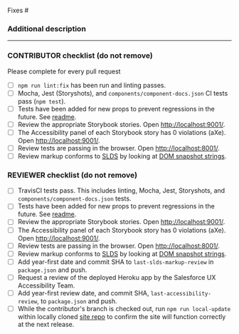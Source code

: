 Fixes #

### Additional description

---

### CONTRIBUTOR checklist (do not remove)
Please complete for every pull request

* [ ] `npm run lint:fix` has been run and linting passes.
* [ ] Mocha, Jest (Storyshots), and `components/component-docs.json` CI tests pass (`npm test`).
* [ ] Tests have been added for new props to prevent regressions in the future. See [readme](https://github.com/salesforce/design-system-react/blob/master/tests/README.md).
* [ ] Review the appropriate Storybook stories. Open [http://localhost:9001/](http://localhost:9001/).
* [ ] The Accessibility panel of each Storybook story has 0 violations (aXe). Open [http://localhost:9001/](http://localhost:9001/).
* [ ] Review tests are passing in the browser. Open [http://localhost:8001/](http://localhost:8001/).
* [ ] Review markup conforms to [SLDS](https://www.lightningdesignsystem.com/) by looking at [DOM snapshot strings](https://facebook.github.io/jest/docs/en/snapshot-testing.html).

### REVIEWER checklist (do not remove)

* [ ] TravisCI tests pass. This includes linting, Mocha, Jest, Storyshots, and `components/component-docs.json` tests.
* [ ] Tests have been added for new props to prevent regressions in the future. See [readme](https://github.com/salesforce/design-system-react/blob/master/tests/README.md).
* [ ] Review the appropriate Storybook stories. Open [http://localhost:9001/](http://localhost:9001/).
* [ ] The Accessibility panel of each Storybook story has 0 violations (aXe). Open [http://localhost:9001/](http://localhost:9001/).
* [ ] Review tests are passing in the browser. Open [http://localhost:8001/](http://localhost:8001/).
* [ ] Review markup conforms to [SLDS](https://www.lightningdesignsystem.com/) by looking at [DOM snapshot strings](https://facebook.github.io/jest/docs/en/snapshot-testing.html).
* [ ] Add year-first date and commit SHA to `last-slds-markup-review` in `package.json` and push.
* [ ] Request a review of the deployed Heroku app by the Salesforce UX Accessibility Team.
* [ ] Add year-first review date, and commit SHA, `last-accessibility-review`, to `package.json` and push.
* [ ] While the contributor's branch is checked out, run `npm run local-update` within locally cloned [site repo](https://github.com/salesforce-ux/design-system-react-site) to confirm the site will function correctly at the next release.
